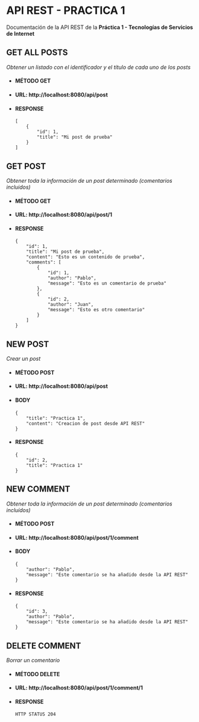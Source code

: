 # API REST - PRACTICA 1

Documentación de la API REST de la **Práctica 1 - Tecnologías de Servicios de Internet**

## GET ALL POSTS

_Obtener un listado con el identificador y el título de cada uno de los posts_

* #### MÉTODO GET

* #### URL:  http://localhost:8080/api/post

* #### RESPONSE
	```
	[
		{
			"id": 1,
			"title": "Mi post de prueba"
		}
	]
	```

## GET POST

_Obtener toda la información de un post determinado (comentarios incluidos)_

* #### MÉTODO GET

* #### URL:  http://localhost:8080/api/post/1

* #### RESPONSE
	```
	{
		"id": 1,
		"title": "Mi post de prueba",
		"content": "Esto es un contenido de prueba",
		"comments": [
			{
				"id": 1,
				"author": "Pablo",
				"message": "Esto es un comentario de prueba"
			},
			{
				"id": 2,
				"author": "Juan",
				"message": "Esto es otro comentario"
			}
		]
	}
	```

## NEW POST

_Crear un post_

* #### MÉTODO POST

* #### URL:  http://localhost:8080/api/post

* #### BODY
	```
	{
		"title": "Practica 1",
		"content": "Creacion de post desde API REST"
	}
	```

* #### RESPONSE

	```
	{
		"id": 2,
		"title": "Practica 1"
	}
	```

## NEW COMMENT

_Obtener toda la información de un post determinado (comentarios incluídos)_

* #### MÉTODO POST

* #### URL:  http://localhost:8080/api/post/1/comment

* #### BODY

	```
	{
		"author": "Pablo",
		"message": "Este comentario se ha añadido desde la API REST"
	}
	```

* #### RESPONSE

	```
	{
		"id": 3,
		"author": "Pablo",
		"message": "Este comentario se ha añadido desde la API REST"
	}
	```

## DELETE COMMENT

_Borrar un comentario_

* #### MÉTODO DELETE

* #### URL:  http://localhost:8080/api/post/1/comment/1

* #### RESPONSE

	```
	HTTP STATUS 204
	```
